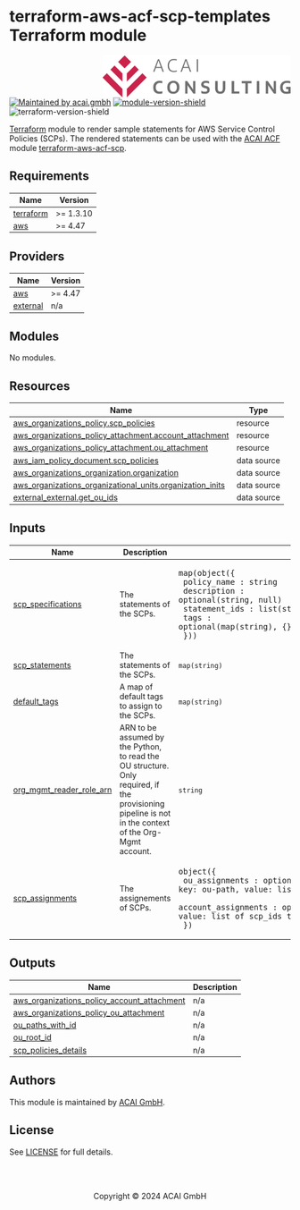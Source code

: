 # terraform-aws-acf-scp-templates Terraform module

<!-- LOGO -->
<a href="https://acai.gmbh">    
  <img src="https://github.com/acai-consulting/acai.public/raw/main/logo/logo_github_readme.png" alt="acai logo" title="ACAI" align="right" height="75" />
</a>

<!-- SHIELDS -->
[![Maintained by acai.gmbh][acai-shield]][acai-url]
[![module-version-shield]][module-release-url]
![terraform-version-shield]

<!-- DESCRIPTION -->
[Terraform][terraform-url] module to render sample statements for AWS Service Control Policies (SCPs).
The rendered statements can be used with the [ACAI ACF](https://acai.gmbh/solutions/acf/) module [terraform-aws-acf-scp](https://github.com/acai-consulting/terraform-aws-acf-scp).

<!-- BEGIN_TF_DOCS -->
## Requirements

| Name | Version |
|------|---------|
| <a name="requirement_terraform"></a> [terraform](#requirement\_terraform) | >= 1.3.10 |
| <a name="requirement_aws"></a> [aws](#requirement\_aws) | >= 4.47 |

## Providers

| Name | Version |
|------|---------|
| <a name="provider_aws"></a> [aws](#provider\_aws) | >= 4.47 |
| <a name="provider_external"></a> [external](#provider\_external) | n/a |

## Modules

No modules.

## Resources

| Name | Type |
|------|------|
| [aws_organizations_policy.scp_policies](https://registry.terraform.io/providers/hashicorp/aws/latest/docs/resources/organizations_policy) | resource |
| [aws_organizations_policy_attachment.account_attachment](https://registry.terraform.io/providers/hashicorp/aws/latest/docs/resources/organizations_policy_attachment) | resource |
| [aws_organizations_policy_attachment.ou_attachment](https://registry.terraform.io/providers/hashicorp/aws/latest/docs/resources/organizations_policy_attachment) | resource |
| [aws_iam_policy_document.scp_policies](https://registry.terraform.io/providers/hashicorp/aws/latest/docs/data-sources/iam_policy_document) | data source |
| [aws_organizations_organization.organization](https://registry.terraform.io/providers/hashicorp/aws/latest/docs/data-sources/organizations_organization) | data source |
| [aws_organizations_organizational_units.organization_inits](https://registry.terraform.io/providers/hashicorp/aws/latest/docs/data-sources/organizations_organizational_units) | data source |
| [external_external.get_ou_ids](https://registry.terraform.io/providers/hashicorp/external/latest/docs/data-sources/external) | data source |

## Inputs

| Name | Description | Type | Default | Required |
|------|-------------|------|---------|:--------:|
| <a name="input_scp_specifications"></a> [scp\_specifications](#input\_scp\_specifications) | The statements of the SCPs. | <pre>map(object({<br>    policy_name : string<br>    description : optional(string, null)<br>    statement_ids : list(string)<br>    tags : optional(map(string), {})<br>  }))</pre> | n/a | yes |
| <a name="input_scp_statements"></a> [scp\_statements](#input\_scp\_statements) | The statements of the SCPs. | `map(string)` | n/a | yes |
| <a name="input_default_tags"></a> [default\_tags](#input\_default\_tags) | A map of default tags to assign to the SCPs. | `map(string)` | `{}` | no |
| <a name="input_org_mgmt_reader_role_arn"></a> [org\_mgmt\_reader\_role\_arn](#input\_org\_mgmt\_reader\_role\_arn) | ARN to be assumed by the Python, to read the OU structure. Only required, if the provisioning pipeline is not in the context of the Org-Mgmt account. | `string` | `""` | no |
| <a name="input_scp_assignments"></a> [scp\_assignments](#input\_scp\_assignments) | The assignements of SCPs. | <pre>object({<br>    ou_assignments : optional(map(list(string)), {})      # key: ou-path, value: list of scp_ids to be assinged<br>    account_assignments : optional(map(list(string)), {}) # key: account_id, value: list of scp_ids to be assinged<br>  })</pre> | `null` | no |

## Outputs

| Name | Description |
|------|-------------|
| <a name="output_aws_organizations_policy_account_attachment"></a> [aws\_organizations\_policy\_account\_attachment](#output\_aws\_organizations\_policy\_account\_attachment) | n/a |
| <a name="output_aws_organizations_policy_ou_attachment"></a> [aws\_organizations\_policy\_ou\_attachment](#output\_aws\_organizations\_policy\_ou\_attachment) | n/a |
| <a name="output_ou_paths_with_id"></a> [ou\_paths\_with\_id](#output\_ou\_paths\_with\_id) | n/a |
| <a name="output_ou_root_id"></a> [ou\_root\_id](#output\_ou\_root\_id) | n/a |
| <a name="output_scp_policies_details"></a> [scp\_policies\_details](#output\_scp\_policies\_details) | n/a |
<!-- END_TF_DOCS -->

<!-- AUTHORS -->
## Authors

This module is maintained by [ACAI GmbH][acai-url].

<!-- LICENSE -->
## License

See [LICENSE][license-url] for full details.

<!-- COPYRIGHT -->
<br />
<br />
<p align="center">Copyright &copy; 2024 ACAI GmbH</p>

<!-- MARKDOWN LINKS & IMAGES -->
[acai-url]: https://acai.gmbh
[acai-shield]: https://img.shields.io/badge/maintained_by-acai.gmbh-CB224B?style=flat
[module-version-shield]: https://img.shields.io/badge/module_version-1.0.5-CB224B?style=flat
[module-release-url]: https://github.com/acai-consulting/terraform-aws-acf-scp/releases
[terraform-version-shield]: https://img.shields.io/badge/tf-%3E%3D1.3.10-blue.svg?style=flat&color=blueviolet
[license-url]: https://github.com/acai-consulting/terraform-aws-acf-scp/tree/main/LICENSE.md
[terraform-url]: https://www.terraform.io
